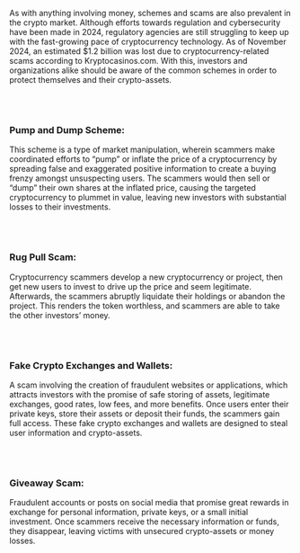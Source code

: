 As with anything involving money, schemes and scams are also prevalent in the crypto market. Although efforts towards regulation and cybersecurity have been made in 2024, regulatory agencies are still struggling to keep up with the fast-growing pace of cryptocurrency technology. As of November 2024, an estimated $1.2 billion was lost due to cryptocurrency-related scams according to Kryptocasinos.com. With this, investors and organizations alike should be aware of the common schemes in order to protect themselves and their crypto-assets.

<br><br> <!-- Adds extra vertical space -->
### Pump and Dump Scheme:

This scheme is a type of market manipulation, wherein scammers make coordinated efforts to “pump” or inflate the price of a cryptocurrency by spreading false and exaggerated positive information to create a buying frenzy amongst unsuspecting users. The scammers would then sell or “dump” their own shares at the inflated price, causing the targeted cryptocurrency to plummet in value, leaving new investors with substantial losses to their investments.


<br><br> <!-- Adds extra vertical space -->
### Rug Pull Scam:

Cryptocurrency scammers develop a new cryptocurrency or project, then get new users to invest to drive up the price and seem legitimate. Afterwards, the scammers abruptly liquidate their holdings or abandon the project. This renders the token worthless, and scammers are able to take the other investors’ money. 


<br><br> <!-- Adds extra vertical space -->
### Fake Crypto Exchanges and Wallets:

A scam involving the creation of fraudulent websites or applications, which attracts investors with the promise of safe storing of assets, legitimate exchanges, good rates, low fees, and more benefits. Once users enter their private keys, store their assets or deposit their funds, the scammers gain full access. These fake crypto exchanges and wallets are designed to steal user information and crypto-assets.


<br><br> <!-- Adds extra vertical space -->
### Giveaway Scam:

Fraudulent accounts or posts on social media that promise great rewards in exchange for personal information, private keys, or a small initial investment. Once scammers receive the necessary information or funds, they disappear, leaving victims with unsecured crypto-assets or money losses. 